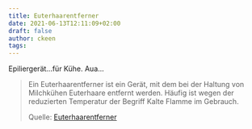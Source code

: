```yaml
---
title: Euterhaarentferner
date: 2021-06-13T12:11:09+02:00
draft: false
author: ckeen
tags: 
---
```


Epiliergerät...für Kühe. Aua...

> Ein Euterhaarentferner ist ein Gerät, mit dem bei der Haltung von Milchkühen
> Euterhaare entfernt werden. Häufig ist wegen der reduzierten Temperatur der
> Begriff Kalte Flamme im Gebrauch.
>
> Quelle: [Euterhaarentferner](https://de.wikipedia.org/wiki/Euterhaarentferner)
